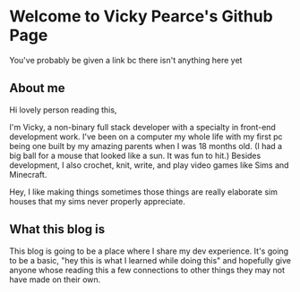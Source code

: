 # Welcome to Vicky Pearce's Github Page
You've probably be given a link bc there isn't anything here yet

## About me
Hi lovely person reading this,

I'm Vicky, a non-binary full stack developer with a specialty in front-end development work. I've been on a computer my whole life with my first pc being one built by my amazing parents when I was 18 months old. (I had a big ball for a mouse that looked like a sun. It was fun to hit.) Besides development, I also crochet, knit, write, and play video games like Sims and Minecraft.

Hey, I like making things sometimes those things are really elaborate sim houses that my sims never properly appreciate. 

## What this blog is
This blog is going to be a place where I share my dev experience. It's going to be a basic, "hey this is what I learned while doing this" and hopefully give anyone whose reading this a few connections to other things they may not have made on their own.

<!--stackedit_data:
eyJoaXN0b3J5IjpbLTEyODQyMDgyNjZdfQ==
-->